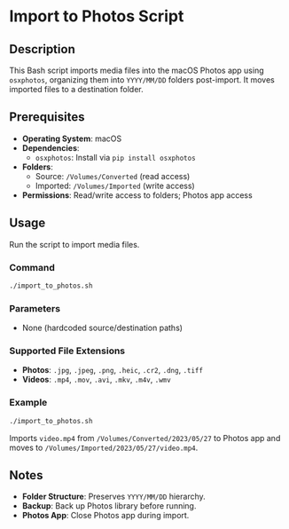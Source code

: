 # Import to Photos Script

## Description
This Bash script imports media files into the macOS Photos app using `osxphotos`, organizing them into `YYYY/MM/DD` folders post-import. It moves imported files to a destination folder.

## Prerequisites
- **Operating System**: macOS
- **Dependencies**:
  - `osxphotos`: Install via `pip install osxphotos`
- **Folders**:
  - Source: `/Volumes/Converted` (read access)
  - Imported: `/Volumes/Imported` (write access)
- **Permissions**: Read/write access to folders; Photos app access

## Usage
Run the script to import media files.

### Command
```bash
./import_to_photos.sh
```

### Parameters
- None (hardcoded source/destination paths)

### Supported File Extensions
- **Photos**: `.jpg`, `.jpeg`, `.png`, `.heic`, `.cr2`, `.dng`, `.tiff`
- **Videos**: `.mp4`, `.mov`, `.avi`, `.mkv`, `.m4v`, `.wmv`

### Example
```bash
./import_to_photos.sh
```
Imports `video.mp4` from `/Volumes/Converted/2023/05/27` to Photos app and moves to `/Volumes/Imported/2023/05/27/video.mp4`.

## Notes
- **Folder Structure**: Preserves `YYYY/MM/DD` hierarchy.
- **Backup**: Back up Photos library before running.
- **Photos App**: Close Photos app during import.